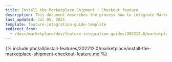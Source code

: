 ```yaml
---
title: Install the Marketplace Shipment + Checkout feature
description: This document describes the process how to integrate Marketplace Shipment + Checkout feature into your project
last_updated: Jul 05, 2021
template: feature-integration-guide-template
redirect_from:
  - /docs/marketplace/dev/feature-integration-guides/202212.0/marketplace-shipment-checkout-feature-integration.html
---
```


{% include pbc/all/install-features/202212.0/marketplace/install-the-marketplace-shipment-checkout-feature.md %} <!-- To edit, see /_includes/pbc/all/install-features/202212.0/marketplace/install-the-marketplace-shipment-checkout-feature.md -->
